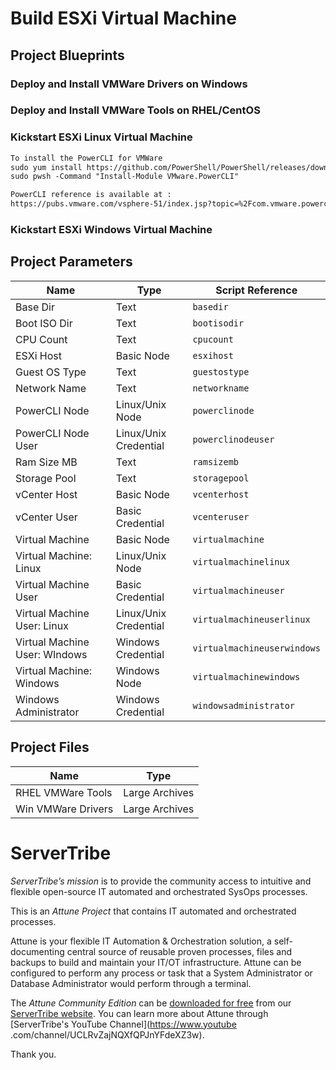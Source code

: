 
# Build ESXi Virtual Machine




## Project Blueprints


### Deploy and Install VMWare Drivers on Windows


### Deploy and Install VMWare Tools on RHEL/CentOS


### Kickstart ESXi Linux Virtual Machine

```markdown
To install the PowerCLI for VMWare
sudo yum install https://github.com/PowerShell/PowerShell/releases/download/v6.2.3/powershell-6.2.3-1.rhel.7.x86_64.rpm
sudo pwsh -Command "Install-Module VMware.PowerCLI"

PowerCLI reference is available at : 
https://pubs.vmware.com/vsphere-51/index.jsp?topic=%2Fcom.vmware.powercli.cmdletref.doc%2FNew-VM.html
```

### Kickstart ESXi Windows Virtual Machine





## Project Parameters


| Name | Type | Script Reference |
| ---- | ---- | ---------------- |
| Base Dir | Text | `basedir` |
| Boot ISO Dir | Text | `bootisodir` |
| CPU Count | Text | `cpucount` |
| ESXi Host | Basic Node | `esxihost` |
| Guest OS Type | Text | `guestostype` |
| Network Name | Text | `networkname` |
| PowerCLI Node | Linux/Unix Node | `powerclinode` |
| PowerCLI Node User | Linux/Unix Credential | `powerclinodeuser` |
| Ram Size MB | Text | `ramsizemb` |
| Storage Pool | Text | `storagepool` |
| vCenter Host | Basic Node | `vcenterhost` |
| vCenter User | Basic Credential | `vcenteruser` |
| Virtual Machine | Basic Node | `virtualmachine` |
| Virtual Machine: Linux | Linux/Unix Node | `virtualmachinelinux` |
| Virtual Machine User | Basic Credential | `virtualmachineuser` |
| Virtual Machine User: Linux | Linux/Unix Credential | `virtualmachineuserlinux` |
| Virtual Machine User: WIndows | Windows Credential | `virtualmachineuserwindows` |
| Virtual Machine: Windows | Windows Node | `virtualmachinewindows` |
| Windows Administrator | Windows Credential | `windowsadministrator` |




## Project Files


| Name | Type |
| ---- | ---- |
| RHEL VMWare Tools | Large Archives |
| Win VMWare Drivers | Large Archives |




# ServerTribe

*ServerTribe’s mission* is to provide the community access to intuitive and
flexible open-source IT automated and orchestrated SysOps processes.

This is an *Attune Project* that contains IT automated and orchestrated
processes.

Attune is your flexible IT Automation & Orchestration solution, a
self-documenting central source of reusable proven processes, files and
backups to build and maintain your IT/OT infrastructure. Attune can be
configured to perform any process or task that a System Administrator or
Database Administrator would perform through a terminal.

The *Attune Community Edition* can be
[downloaded for free](https://www.servertribe.com/comunity-edition/)
from our [ServerTribe website](https://www.servertribe.com/). You can learn
more about Attune through [ServerTribe's YouTube Channel](https://www.youtube
.com/channel/UCLRvZajNQXfQPJnYFdeXZ3w).


Thank you.
